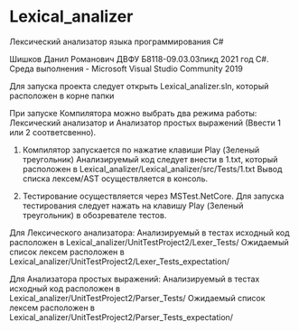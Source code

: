 # Lexical_analizer
Лексический анализатор языка программирования C#

Шишков Данил Романович ДВФУ Б8118-09.03.03пикд 2021 год C#.
Среда выполнения - Microsoft Visual Studio Community 2019

Для запуска проекта следует открыть Lexical_analizer.sln, который расположен в корне папки

При запуске Компилятора можно выбрать два режима работы: Лексический анализатор и Анализатор простых выражений (Ввести 1 или 2 соответсвенно).
1) Компилятор запускается по нажатие клавиши Play (Зеленый треугольник)
Анализируемый код следует внести в 1.txt, который расположен в Lexical_analizer/Lexical_analizer/src/Tests/1.txt
Вывод списка лексем/AST осуществляется в консоль.




2) Тестирование осуществляется через MSTest.NetCore.
Для запуска тестирования следует нажать на клавишу Play (Зеленый треугольник) в обозревателе тестов.

Для Лексического анализатора:
Анализируемый в тестах исходный код расположен в Lexical_analizer/UnitTestProject2/Lexer_Tests/
Ожидаемый список лексем расположен в Lexical_analizer/UnitTestProject2/Lexer_Tests_expectation/

Для Анализатора простых выражений:
Анализируемый в тестах исходный код расположен в Lexical_analizer/UnitTestProject2/Parser_Tests/
Ожидаемый список лексем расположен в Lexical_analizer/UnitTestProject2/Parser_Tests_expectation/

